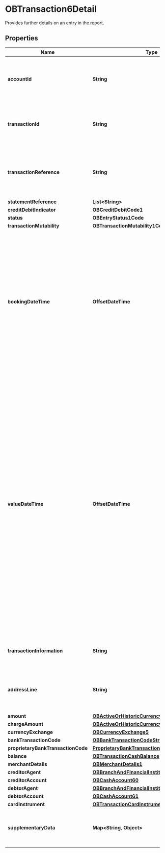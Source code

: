 

# OBTransaction6Detail

Provides further details on an entry in the report.

## Properties

| Name | Type | Description | Notes |
|------------ | ------------- | ------------- | -------------|
|**accountId** | **String** | A unique and immutable identifier used to identify the account resource. This identifier has no meaning to the account owner. |  |
|**transactionId** | **String** | Unique identifier for the transaction within an servicing institution. This identifier is both unique and immutable. |  [optional] |
|**transactionReference** | **String** | Unique reference for the transaction. This reference is optionally populated, and may as an example be the FPID in the Faster Payments context. |  [optional] |
|**statementReference** | **List&lt;String&gt;** |  |  [optional] |
|**creditDebitIndicator** | **OBCreditDebitCode1** |  |  |
|**status** | **OBEntryStatus1Code** |  |  |
|**transactionMutability** | **OBTransactionMutability1Code** |  |  [optional] |
|**bookingDateTime** | **OffsetDateTime** | Date and time when a transaction entry is posted to an account on the account servicer&#39;s books. Usage: Booking date is the expected booking date, unless the status is booked, in which case it is the actual booking date.All dates in the JSON payloads are represented in ISO 8601 date-time format.  All date-time fields in responses must include the timezone. An example is below: 2017-04-05T10:43:07+00:00 |  |
|**valueDateTime** | **OffsetDateTime** | Date and time at which assets become available to the account owner in case of a credit entry, or cease to be available to the account owner in case of a debit transaction entry. Usage: If transaction entry status is pending and value date is present, then the value date refers to an expected/requested value date. For transaction entries subject to availability/float and for which availability information is provided, the value date must not be used. In this case the availability component identifies the number of availability days.All dates in the JSON payloads are represented in ISO 8601 date-time format.  All date-time fields in responses must include the timezone. An example is below: 2017-04-05T10:43:07+00:00 |  [optional] |
|**transactionInformation** | **String** | Further details of the transaction.  This is the transaction narrative, which is unstructured text. |  [optional] |
|**addressLine** | **String** | Information that locates and identifies a specific address for a transaction entry, that is presented in free format text. |  [optional] |
|**amount** | [**OBActiveOrHistoricCurrencyAndAmount9**](OBActiveOrHistoricCurrencyAndAmount9.md) |  |  |
|**chargeAmount** | [**OBActiveOrHistoricCurrencyAndAmount10**](OBActiveOrHistoricCurrencyAndAmount10.md) |  |  [optional] |
|**currencyExchange** | [**OBCurrencyExchange5**](OBCurrencyExchange5.md) |  |  [optional] |
|**bankTransactionCode** | [**OBBankTransactionCodeStructure1**](OBBankTransactionCodeStructure1.md) |  |  [optional] |
|**proprietaryBankTransactionCode** | [**ProprietaryBankTransactionCodeStructure1**](ProprietaryBankTransactionCodeStructure1.md) |  |  [optional] |
|**balance** | [**OBTransactionCashBalance**](OBTransactionCashBalance.md) |  |  [optional] |
|**merchantDetails** | [**OBMerchantDetails1**](OBMerchantDetails1.md) |  |  [optional] |
|**creditorAgent** | [**OBBranchAndFinancialInstitutionIdentification61**](OBBranchAndFinancialInstitutionIdentification61.md) |  |  [optional] |
|**creditorAccount** | [**OBCashAccount60**](OBCashAccount60.md) |  |  [optional] |
|**debtorAgent** | [**OBBranchAndFinancialInstitutionIdentification62**](OBBranchAndFinancialInstitutionIdentification62.md) |  |  [optional] |
|**debtorAccount** | [**OBCashAccount61**](OBCashAccount61.md) |  |  [optional] |
|**cardInstrument** | [**OBTransactionCardInstrument1**](OBTransactionCardInstrument1.md) |  |  [optional] |
|**supplementaryData** | **Map&lt;String, Object&gt;** | Additional information that can not be captured in the structured fields and/or any other specific block. |  [optional] |



